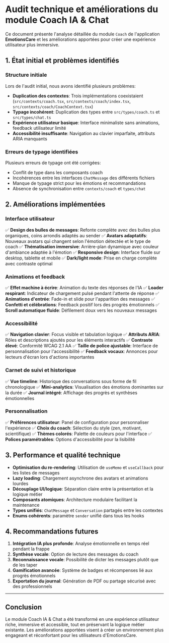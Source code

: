 
# Audit technique et améliorations du module Coach IA & Chat

Ce document présente l'analyse détaillée du module `Coach` de l'application **EmotionsCare** et les améliorations apportées pour créer une expérience utilisateur plus immersive.

## 1. État initial et problèmes identifiés

### Structure initiale

Lors de l'audit initial, nous avons identifié plusieurs problèmes:

- **Duplication des contextes**: Trois implémentations coexistaient (`src/contexts/coach.tsx`, `src/contexts/coach/index.tsx`, `src/contexts/coach/CoachContext.tsx`)
- **Typage incohérent**: Duplication des types entre `src/types/coach.ts` et `src/types/chat.ts`
- **Expérience utilisateur basique**: Interface minimaliste sans animations, feedback utilisateur limité
- **Accessibilité insuffisante**: Navigation au clavier imparfaite, attributs ARIA manquants

### Erreurs de typage identifiées

Plusieurs erreurs de typage ont été corrigées:
- Conflit de type dans les composants coach
- Incohérences entre les interfaces `ChatMessage` des différents fichiers
- Manque de typage strict pour les émotions et recommandations
- Absence de synchronisation entre `contexts/coach` et `types/chat`

## 2. Améliorations implémentées

### Interface utilisateur

✅ **Design des bulles de messages**: Refonte complète avec des bulles plus organiques, coins arrondis adaptés au sender
✅ **Avatars adaptatifs**: Nouveaux avatars qui changent selon l'émotion détectée et le type de coach
✅ **Thématisation immersive**: Arrière-plan dynamique avec couleur d'ambiance adaptée à l'émotion
✅ **Responsive design**: Interface fluide sur desktop, tablette et mobile
✅ **Dark/light mode**: Prise en charge complète avec contraste optimal

### Animations et feedback

✅ **Effet machine à écrire**: Animation du texte des réponses de l'IA
✅ **Loader respirant**: Indicateur de chargement pulsé pendant l'attente de réponse
✅ **Animations d'entrée**: Fade-in et slide pour l'apparition des messages
✅ **Confetti et célébrations**: Feedback positif lors des progrès émotionnels
✅ **Scroll automatique fluide**: Défilement doux vers les nouveaux messages

### Accessibilité

✅ **Navigation clavier**: Focus visible et tabulation logique
✅ **Attributs ARIA**: Rôles et descriptions ajoutés pour les éléments interactifs
✅ **Contraste élevé**: Conformité WCAG 2.1 AA
✅ **Taille de police ajustable**: Interface de personnalisation pour l'accessibilité
✅ **Feedback vocaux**: Annonces pour lecteurs d'écran lors d'actions importantes

### Carnet de suivi et historique

✅ **Vue timeline**: Historique des conversations sous forme de fil chronologique
✅ **Mini-analytics**: Visualisation des émotions dominantes sur la durée
✅ **Journal intégré**: Affichage des progrès et synthèses émotionnelles

### Personnalisation

✅ **Préférences utilisateur**: Panel de configuration pour personnaliser l'expérience
✅ **Choix du coach**: Sélection du style (zen, motivant, scientifique)
✅ **Thèmes colorés**: Palette de couleurs pour l'interface
✅ **Polices paramétrables**: Options d'accessibilité pour la lisibilité

## 3. Performance et qualité technique

- **Optimisation du re-rendering**: Utilisation de `useMemo` et `useCallback` pour les listes de messages
- **Lazy loading**: Chargement asynchrone des avatars et animations lourdes
- **Découplage UI/logique**: Séparation claire entre la présentation et la logique métier
- **Composants atomiques**: Architecture modulaire facilitant la maintenance
- **Types unifiés**: `ChatMessage` et `Conversation` partagés entre les contextes
- **Enums cohérents**: paramètre `sender` unifié dans tous les hooks

## 4. Recommandations futures

1. **Intégration IA plus profonde**: Analyse émotionnelle en temps réel pendant la frappe
2. **Synthèse vocale**: Option de lecture des messages du coach
3. **Reconnaissance vocale**: Possibilité de dicter les messages plutôt que de les taper
4. **Gamification avancée**: Système de badges et récompenses lié aux progrès émotionnels
5. **Exportation du journal**: Génération de PDF ou partage sécurisé avec des professionnels

---

## Conclusion

Le module Coach IA & Chat a été transformé en une expérience utilisateur riche, immersive et accessible, tout en préservant la logique métier existante. Les améliorations apportées visent à créer un environnement plus engageant et réconfortant pour les utilisateurs d'EmotionsCare.

